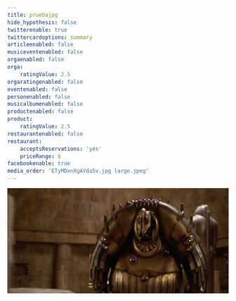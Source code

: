 ```yaml
---
title: pruebajpg
hide_hypothesis: false
twitterenable: true
twittercardoptions: summary
articleenabled: false
musiceventenabled: false
orgaenabled: false
orga:
    ratingValue: 2.5
orgaratingenabled: false
eventenabled: false
personenabled: false
musicalbumenabled: false
productenabled: false
product:
    ratingValue: 2.5
restaurantenabled: false
restaurant:
    acceptsReservations: 'yes'
    priceRange: $
facebookenable: true
media_order: 'ETyMDxnXgAYda5v.jpg large.jpeg'
---
```


![](ETyMDxnXgAYda5v.jpg%20large.jpeg)